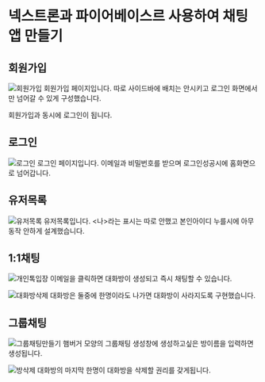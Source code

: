 # 넥스트론과 파이어베이스르 사용하여 채팅앱 만들기

## 회원가입
![회원가입](https://user-images.githubusercontent.com/80582578/166716969-0447718c-a1e0-4488-abf0-43a77d0d1acf.gif)
회원가입 페이지입니다. 따로 사이드바에 배치는 안시키고 로그인 화면에서만 넘어갈 수 있게 구성했습니다.

회원가입과 동시에 로그인이 됩니다.

## 로그인
![로그인](https://user-images.githubusercontent.com/80582578/166717062-a5bb53bf-c51f-47bd-81d5-ee48c48b98b7.gif)
로그인 페이지입니다. 이메일과 비밀번호를 받으며 로그인성공시에 홈화면으로 넘어갑니다. 

## 유저목록
![유저목록](https://user-images.githubusercontent.com/80582578/166717311-fefa8447-6766-4843-8e8f-49d20a169456.gif)
유저목록입니다. <나>라는 표시는 따로 안했고 본인아이디 누를시에 아무동작 안하게 설계했습니다.

## 1:1채팅
![개인톡입장](https://user-images.githubusercontent.com/80582578/166717446-aadef9f3-b360-4e86-822e-7795bf58675d.gif)
이메일을 클릭하면 대화방이 생성되고 즉시 채팅할 수 있습니다.

![대화방삭제](https://user-images.githubusercontent.com/80582578/166717522-29173f91-fc96-4eb5-98f7-40169dbae048.gif)
대화방은 둘중에 한명이라도 나가면 대화방이 사라지도록 구현했습니다.

## 그룹채팅
![그룹채팅만들기](https://user-images.githubusercontent.com/80582578/166717653-24bb68d6-710b-41c9-b869-34a73065663a.gif)
햄버거 모양의 그룹채팅 생성창에 생성하고싶은 방이름을 입력하면 생성됩니다.

![방삭제](https://user-images.githubusercontent.com/80582578/166717711-46e5c36a-3fd3-4d52-ac93-8cf63c2f30a7.gif)
대화방의 마지막 한명이 대화방을 삭제할 권리를 갖게됩니다.
